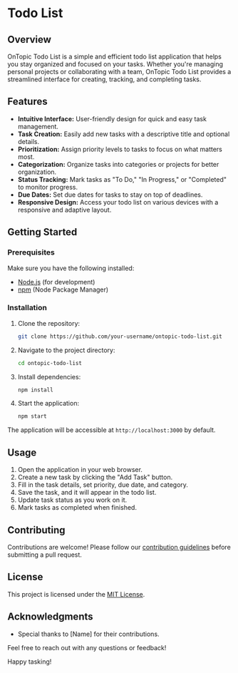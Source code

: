 # Todo List

## Overview

OnTopic Todo List is a simple and efficient todo list application that helps you stay organized and focused on your tasks. Whether you're managing personal projects or collaborating with a team, OnTopic Todo List provides a streamlined interface for creating, tracking, and completing tasks.

## Features

- **Intuitive Interface:** User-friendly design for quick and easy task management.
- **Task Creation:** Easily add new tasks with a descriptive title and optional details.
- **Prioritization:** Assign priority levels to tasks to focus on what matters most.
- **Categorization:** Organize tasks into categories or projects for better organization.
- **Status Tracking:** Mark tasks as "To Do," "In Progress," or "Completed" to monitor progress.
- **Due Dates:** Set due dates for tasks to stay on top of deadlines.
- **Responsive Design:** Access your todo list on various devices with a responsive and adaptive layout.

## Getting Started

### Prerequisites

Make sure you have the following installed:

- [Node.js](https://nodejs.org/) (for development)
- [npm](https://www.npmjs.com/) (Node Package Manager)

### Installation

1. Clone the repository:

    ```bash
    git clone https://github.com/your-username/ontopic-todo-list.git
    ```

2. Navigate to the project directory:

    ```bash
    cd ontopic-todo-list
    ```

3. Install dependencies:

    ```bash
    npm install
    ```

4. Start the application:

    ```bash
    npm start
    ```

The application will be accessible at `http://localhost:3000` by default.

## Usage

1. Open the application in your web browser.
2. Create a new task by clicking the "Add Task" button.
3. Fill in the task details, set priority, due date, and category.
4. Save the task, and it will appear in the todo list.
5. Update task status as you work on it.
6. Mark tasks as completed when finished.

## Contributing

Contributions are welcome! Please follow our [contribution guidelines](CONTRIBUTING.md) before submitting a pull request.

## License

This project is licensed under the [MIT License](LICENSE.md).

## Acknowledgments

- Special thanks to [Name] for their contributions.

Feel free to reach out with any questions or feedback!

Happy tasking!
